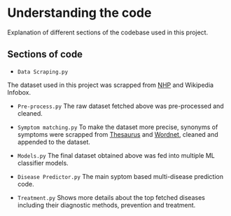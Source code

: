 
# Understanding the code

Explanation of different sections of the codebase used in this project.

## Sections of code
- `Data Scraping.py`

The dataset used in this project was scrapped from [NHP](https://www.nhp.gov.in/disease-a-z) and Wikipedia Infobox.

- `Pre-process.py`
The raw dataset fetched above was pre-processed and cleaned.

- `Symptom matching.py`
To make the dataset more precise, synonyms of symptoms were scrapped from [Thesaurus](https://www.thesaurus.com/browse/synonym) and [Wordnet](https://www.nltk.org/howto/wordnet.html), cleaned and appended to the dataset.

- `Models.py`
The final dataset obtained above was fed into multiple ML classifier models.

- `Disease Predictor.py`
The main syptom based multi-disease prediction code. 

- `Treatment.py`
Shows more details about the top fetched diseases including their diagnostic methods, prevention and treatment. 
